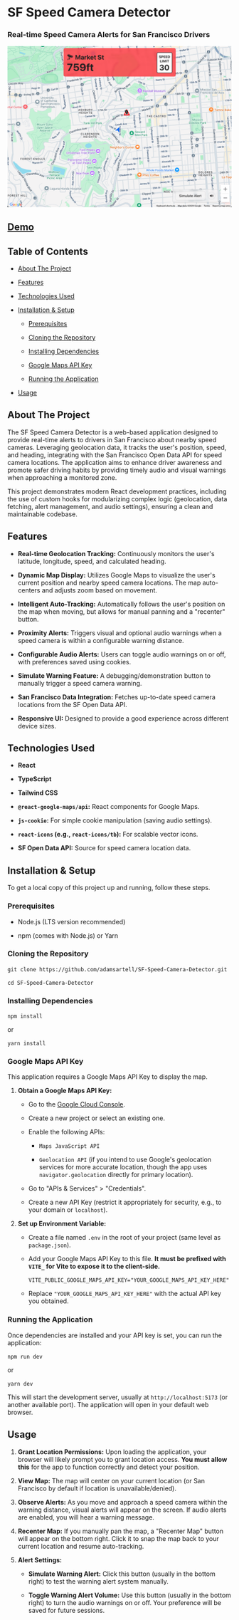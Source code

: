 # SF Speed Camera Detector

### Real-time Speed Camera Alerts for San Francisco Drivers

![SF Speed Camera Detector app](https://github.com/adamsartell/SF-Speed-Camera-Detector/blob/main/public/images/sf-speed-camera-detector.png?raw=true)

## [Demo](https://speedcamera.adamsartell.com)

## Table of Contents

* [About The Project](#about-the-project)

* [Features](#features)

* [Technologies Used](#technologies-used)

* [Installation & Setup](#installation--setup)

  * [Prerequisites](#prerequisites)

  * [Cloning the Repository](#cloning-the-repository)

  * [Installing Dependencies](#installing-dependencies)

  * [Google Maps API Key](#google-maps-api-key)

  * [Running the Application](#running-the-application)

* [Usage](#usage)


## About The Project

The SF Speed Camera Detector is a web-based application designed to provide real-time alerts to drivers in San Francisco about nearby speed cameras. Leveraging geolocation data, it tracks the user's position, speed, and heading, integrating with the San Francisco Open Data API for speed camera locations. The application aims to enhance driver awareness and promote safer driving habits by providing timely audio and visual warnings when approaching a monitored zone.

This project demonstrates modern React development practices, including the use of custom hooks for modularizing complex logic (geolocation, data fetching, alert management, and audio settings), ensuring a clean and maintainable codebase.

## Features

* **Real-time Geolocation Tracking:** Continuously monitors the user's latitude, longitude, speed, and calculated heading.

* **Dynamic Map Display:** Utilizes Google Maps to visualize the user's current position and nearby speed camera locations. The map auto-centers and adjusts zoom based on movement.

* **Intelligent Auto-Tracking:** Automatically follows the user's position on the map when moving, but allows for manual panning and a "recenter" button.

* **Proximity Alerts:** Triggers visual and optional audio warnings when a speed camera is within a configurable warning distance.

* **Configurable Audio Alerts:** Users can toggle audio warnings on or off, with preferences saved using cookies.

* **Simulate Warning Feature:** A debugging/demonstration button to manually trigger a speed camera warning.

* **San Francisco Data Integration:** Fetches up-to-date speed camera locations from the SF Open Data API.

* **Responsive UI:** Designed to provide a good experience across different device sizes.

## Technologies Used

* **React**

* **TypeScript**

* **Tailwind CSS**

* **`@react-google-maps/api`:** React components for Google Maps.

* **`js-cookie`:** For simple cookie manipulation (saving audio settings).

* **`react-icons` (e.g., `react-icons/tb`):** For scalable vector icons.

* **SF Open Data API:** Source for speed camera location data.

## Installation & Setup

To get a local copy of this project up and running, follow these steps.

### Prerequisites

* Node.js (LTS version recommended)

* npm (comes with Node.js) or Yarn

### Cloning the Repository

```
git clone https://github.com/adamsartell/SF-Speed-Camera-Detector.git
```
```
cd SF-Speed-Camera-Detector
```

### Installing Dependencies

```
npm install
```
or
```
yarn install
```

### Google Maps API Key

This application requires a Google Maps API Key to display the map.

1. **Obtain a Google Maps API Key:**

   * Go to the [Google Cloud Console](https://console.cloud.google.com/).

   * Create a new project or select an existing one.

   * Enable the following APIs:

     * `Maps JavaScript API`

     * `Geolocation API` (if you intend to use Google's geolocation services for more accurate location, though the app uses `navigator.geolocation` directly for primary location).

   * Go to "APIs & Services" > "Credentials".

   * Create a new API Key (restrict it appropriately for security, e.g., to your domain or `localhost`).

2. **Set up Environment Variable:**

   * Create a file named `.env` in the root of your project (same level as `package.json`).

   * Add your Google Maps API Key to this file. **It must be prefixed with `VITE_` for Vite to expose it to the client-side.**

     ```
     VITE_PUBLIC_GOOGLE_MAPS_API_KEY="YOUR_GOOGLE_MAPS_API_KEY_HERE"
     
     ```

   * Replace `"YOUR_GOOGLE_MAPS_API_KEY_HERE"` with the actual API key you obtained.

### Running the Application

Once dependencies are installed and your API key is set, you can run the application:

```
npm run dev
```
or
```
yarn dev
```

This will start the development server, usually at `http://localhost:5173` (or another available port). The application will open in your default web browser.

## Usage

1. **Grant Location Permissions:** Upon loading the application, your browser will likely prompt you to grant location access. **You must allow this** for the app to function correctly and detect your position.

2. **View Map:** The map will center on your current location (or San Francisco by default if location is unavailable/denied).

3. **Observe Alerts:** As you move and approach a speed camera within the warning distance, visual alerts will appear on the screen. If audio alerts are enabled, you will hear a warning message.

4. **Recenter Map:** If you manually pan the map, a "Recenter Map" button will appear on the bottom right. Click it to snap the map back to your current location and resume auto-tracking.

5. **Alert Settings:**

   * **Simulate Warning Alert:** Click this button (usually in the bottom right) to test the warning alert system manually.

   * **Toggle Warning Alert Volume:** Use this button (usually in the bottom right) to turn the audio warnings on or off. Your preference will be saved for future sessions.
